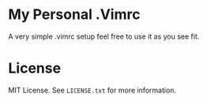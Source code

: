 
# My Personal .Vimrc 
A very simple .vimrc setup feel free to use it as you see fit. 

# License
MIT License. See `LICENSE.txt` for more information.
